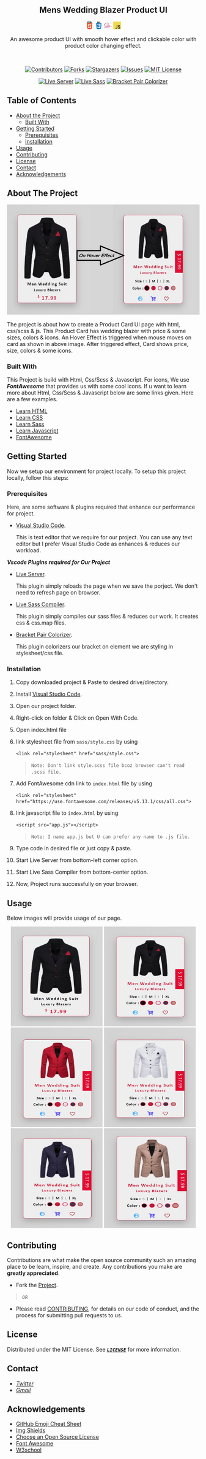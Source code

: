 
<h2 align="center">Mens Wedding Blazer Product UI</h2>
<div align="center" width="100%">
<code><img height="20" src="https://raw.githubusercontent.com/github/explore/80688e429a7d4ef2fca1e82350fe8e3517d3494d/topics/html/html.png"></code>
<code><img height="20" src="https://raw.githubusercontent.com/github/explore/80688e429a7d4ef2fca1e82350fe8e3517d3494d/topics/css/css.png"></code>
<code><img height="20" src="https://raw.githubusercontent.com/github/explore/80688e429a7d4ef2fca1e82350fe8e3517d3494d/topics/sass/sass.png"></code>
<code><img height="20" src="https://raw.githubusercontent.com/github/explore/80688e429a7d4ef2fca1e82350fe8e3517d3494d/topics/javascript/javascript.png"></code>
</div>

<p align="center">An awesome product UI with smooth hover effect and clickable color with product color changing effect.</p>
<br>

<div align="center" width="100%">

[![Contributors][contributors-shield]][contributors-url]
[![Forks][forks-shield]][forks-url]
[![Stargazers][stars-shield]][stars-url]
[![Issues][issues-shield]][issues-url]
[![MIT License][license-shield]][license-url]
<br>

[![Live Server][live-server-shield]][live-server]
[![Live Sass][live-sass-shield]][live-sass]
[![Bracket Pair Colorizer][bracket-pair-shield]][bracket-pair]
</div>

<!-- TABLE OF CONTENTS -->
## Table of Contents

* [About the Project](#about-the-project)
  * [Built With](#built-with)
* [Getting Started](#getting-started)
  * [Prerequisites](#prerequisites)
  * [Installation](#installation)
* [Usage](#usage)
* [Contributing](#contributing)
* [License](#license)
* [Contact](#contact)
* [Acknowledgements](#acknowledgements)


<!-- ABOUT THE PROJECT -->
## About The Project

[![Product Dashboard Screen Shot][product-screenshot]](https://example.com)


The project is about how to create a Product Card UI page with html, css/scss & js. This Product Card has wedding blazer with price & some sizes, colors & icons. An Hover Effect is triggered when mouse moves on card as shown in above image. After triggered effect, Card shows price, size, colors & some icons.

### Built With

This Project is build with Html, Css/Scss & Javascript. For icons, We use **_FontAwesome_** that provides us with some cool icons.
If u want to learn more about Html, Css/Scss & Javascript below are some links given.
Here are a few examples.
* [Learn HTML](https://www.w3schools.com/html/)
* [Learn CSS](https://www.w3schools.com/css/)
* [Learn Sass](https://www.w3schools.com/sass/)
* [Learn Javascript](https://www.w3schools.com/js/)
* [FontAwesome](https://fontawesome.com/)

<!-- GETTING STARTED -->
## Getting Started

Now we setup our environment for project locally.
To setup this project locally, follow this steps:


### Prerequisites

Here, are some software & plugins required that enhance our performance for project.

* [Visual Studio Code][vs-code].

    This is text editor that we require for our project. You can use any text editor but I prefer Visual Studio Code as enhances & reduces our workload.

***Vscode Plugins required for Our Project***

* [Live Server][live-server].

    This plugin simply reloads the page when we save the porject. We don't need to refresh page on browser.

* [Live Sass Compiler][live-sass].

    This plugin simply compiles our sass files & reduces our work. It creates css & css.map files.

* [Bracket Pair Colorizer][bracket-pair].

    This plugin colorizers our bracket on element we are styling in stylesheet/css file.

### Installation

1. Copy downloaded project & Paste to desired drive/directory.
1. Install [Visual Studio Code][vs-code].
1. Open our project folder.
1. Right-click on folder & Click on Open With Code.
1. Open index.html file
1. link stylesheet file from `sass/style.css` by using 

    ```
    <link rel="stylesheet" href="sass/style.css">
    ```
    >`Note: Don't link style.scss file bcoz browser can't read .scss file.`
1. Add FontAwesome cdn link to `index.html` file by using 

    ```
    <link rel="stylesheet" href="https://use.fontawesome.com/releases/v5.13.1/css/all.css">
    ```
1. link javascript file to `index.html` by using

    ```
    <script src="app.js"></script>
    ```
    >`Note: I name app.js but U can prefer any name to .js file.`
1. Type code in desired file or just copy & paste.
1. Start Live Server from bottom-left corner option.
1. Start Live Sass Compiler from bottom-center option.
1. Now, Project runs successfully on your browser.

<!-- USAGE EXAMPLES -->
## Usage

Below images will provide usage of our page.

<div align="center" width="100%">
<img src="screenshots/1-Mens-Suit-Card.jpg" alt="Product_view" width="240px" height="260px">
<img src="screenshots/2-Mens-Suit-Card-hover.jpg" alt="Product_1" width="240px" height="260px">
</div>
<div align="center" width="100%">
<img src="screenshots/3-Mens-Suit-red-Card.jpg" alt="Product_2" width="240px" height="260px">
<img src="screenshots/4-Mens-Suit-white-Card.jpg" alt="Product_3" width="240px" height="260px">
</div>
<div align="center" width="100%">
<img src="screenshots/5-Mens-Suit-blue-Card.jpg" alt="Product_4" width="240px" height="260px">
<img src="screenshots/6-Mens-Suit-khaki-Card.jpg" alt="Product_5" width="240px" height="260px">
</div>

<!-- CONTRIBUTING -->
## Contributing

Contributions are what make the open source community such an amazing place to be learn, inspire, and create. Any contributions you make are **greatly appreciated**.

* Fork the [Project][fork].
>    *`OR`*
* Please read [CONTRIBUTING][contributing], for details on our code of conduct, and the process for submitting pull requests to us.


<!-- LICENSE -->
## License

Distributed under the MIT License. See [***`LICENSE`***][license-url] for more information.

<!-- CONTACT -->
## Contact

* [*Twitter*](https://twitter.com/devil_2708)
* [*Gmail*](sahilthakur376@gmail.com)



<!-- ACKNOWLEDGEMENTS -->
## Acknowledgements
* [GitHub Emoji Cheat Sheet](https://www.webpagefx.com/tools/emoji-cheat-sheet)
* [Img Shields](https://shields.io)
* [Choose an Open Source License](https://choosealicense.com)
* [Font Awesome](https://fontawesome.com)
* [W3school](https://www.w3schools.com/)


<!-- MARKDOWN LINKS & IMAGES -->
<!-- https://www.markdownguide.org/basic-syntax/#reference-style-links -->
[contributors-shield]: https://img.shields.io/github/contributors/DevilStudio27/wedding-blazer-product-ui?logo=github&logoColor=cyan&style=flat-square
[contributors-url]: https://github.com/DevilStudio27/wedding-blazer-product-ui/graphs/contributors
[forks-shield]: https://img.shields.io/github/forks/devilstudio27/wedding-blazer-product-ui?label=Forks&logo=github&logoColor=cyan&style=flat-square
[forks-url]: https://github.com/DevilStudio27/wedding-blazer-product-ui/network/members
[stars-shield]: https://img.shields.io/github/stars/devilstudio27/wedding-blazer-product-ui?logo=github&logoColor=cyan&style=flat-square
[stars-url]: https://github.com/DevilStudio27/wedding-blazer-product-ui/stargazers
[issues-shield]: https://img.shields.io/github/issues/devilstudio27/wedding-blazer-product-ui?logo=github&logoColor=cyan&style=flat-square
[issues-url]: https://github.com/DevilStudio27/wedding-blazer-product-ui/issues
[license-shield]: https://img.shields.io/github/license/devilstudio27/wedding-blazer-product-ui?logo=github&logoColor=cyan&style=flat-square
[license-url]: https://github.com/DevilStudio27/wedding-blazer-product-ui/blob/master/LICENSE


[product-screenshot]: screenshots/Dashboard.jpg

[contributing]:https://github.com/DevilStudio27/wedding-blazer-product-ui/graphs/contributors
[fork]:https://github.com/DevilStudio27/wedding-blazer-product-ui/network/members

[vs-code]:https://code.visualstudio.com/
[live-server-shield]:https://img.shields.io/visual-studio-marketplace/i/ritwickdey.liveserver?label=Live%20Server&logo=visual-studio-code&logoColor=cyan&style=flat-square
[live-server]:https://marketplace.visualstudio.com/items?itemName=ritwickdey.LiveServer
[live-sass-shield]:https://img.shields.io/visual-studio-marketplace/i/ritwickdey.live-sass?label=Live%20Sass&logo=visual-studio-code&logoColor=cyan&style=flat-square
[live-sass]:https://marketplace.visualstudio.com/items?itemName=ritwickdey.live-sass
[bracket-pair-shield]:https://img.shields.io/visual-studio-marketplace/i/coenraads.bracket-pair-colorizer-2?label=Bracket%20Pair%20Colorizer%202&logo=visual-studio-code&logoColor=cyan&style=flat-square
[bracket-pair]:https://marketplace.visualstudio.com/items?itemName=CoenraadS.bracket-pair-colorizer-2
